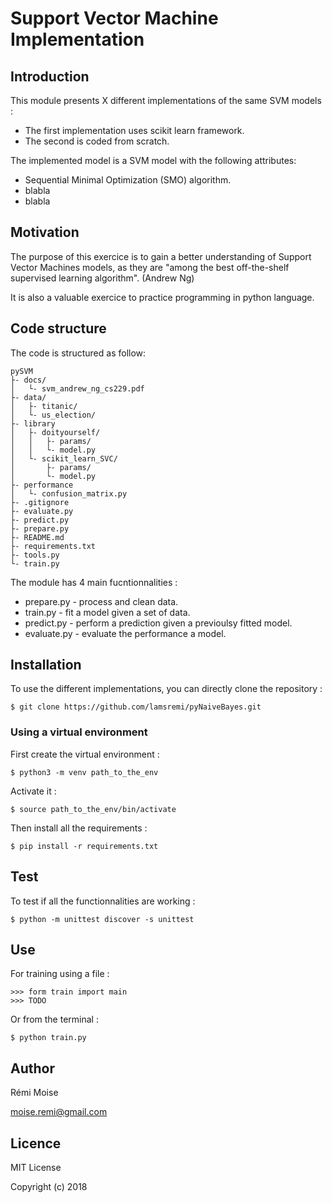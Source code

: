 # Support Vector Machine Implementation


## Introduction

This module presents X different implementations of the same SVM models :
* The first implementation uses scikit learn framework.
* The second is coded from scratch.

The implemented model is a SVM model with the following attributes:
* Sequential Minimal Optimization (SMO) algorithm.
* blabla
* blabla


## Motivation

The purpose of this exercice is to gain a better understanding of Support Vector Machines models, as they are "among the best off-the-shelf supervised learning algorithm". (Andrew Ng)

It is also a valuable exercice to practice programming in python language.

## Code structure

The code is structured as follow:
```
pySVM
├- docs/
│   └- svm_andrew_ng_cs229.pdf
├- data/
│   ├- titanic/
│   └- us_election/
├- library
│   ├- doityourself/
│   │   ├- params/
│   │   └- model.py
│   └- scikit_learn_SVC/
│       ├- params/
│       └- model.py
├- performance
│   └- confusion_matrix.py
├- .gitignore
├- evaluate.py
├- predict.py
├- prepare.py
├- README.md
├- requirements.txt
├- tools.py
└- train.py
```

The module has 4 main fucntionnalities :

* prepare.py - process and clean data.
* train.py - fit a model given a set of data.
* predict.py - perform a prediction given a previoulsy fitted model.
* evaluate.py - evaluate the performance a model.

## Installation

To use the different implementations, you can directly clone the repository :

```
$ git clone https://github.com/lamsremi/pyNaiveBayes.git
```

### Using a virtual environment

First create the virtual environment :

```
$ python3 -m venv path_to_the_env
```

Activate it :

```
$ source path_to_the_env/bin/activate
```

Then install all the requirements :

```
$ pip install -r requirements.txt
```

## Test

To test if all the functionnalities are working :

```
$ python -m unittest discover -s unittest
```

## Use

For training using a file :

```
>>> form train import main
>>> TODO
```

Or from the terminal :

```
$ python train.py
```

## Author

Rémi Moise

moise.remi@gmail.com

## Licence

MIT License

Copyright (c) 2018
